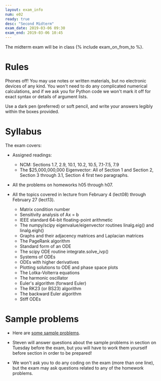 ```yaml
---
layout: exam_info
num: e02
ready: true
desc: "Second Midterm"
exam_date: 2019-03-06 09:30
exam_end: 2019-03-06 10:45
---
```


The midterm exam will be in class {% include exam_on_from_to %}.

# Rules

Phones off!
You may use notes or written materials, 
but no electronic devices of any kind. 
You won't need to do any complicated numerical calculations,
and if we ask you for Python code we won't mark it off for
exact syntax or details of argument lists.

Use a dark pen (preferred) or soft pencil, 
and write your answers legibly within the
boxes provided.

# Syllabus

The exam covers:

- Assigned readings: 

  - NCM: Sections 1.7, 2.9, 10.1, 10.2, 10.5, 7.1-7.5, 7.9
  - The $25,000,000,000 Eigenvector: All of Section 1 and Section 2, Section 3 through 3.1, Section 4 first two paragraphs.

- All the problems on homeworks h05 through h07.

- All the topics covered in lecture from February 4 (lect08) through February 27 (lect13).
  - Matrix condition number
  - Sensitivity analysis of Ax = b
  - IEEE standard 64-bit floating-point arithmetic
  - The numpy/scipy eigenvalue/eigenvector routines linalg.eig() and linalg.eigh()
  - Graphs and their adjacency matrices and Laplacian matrices
  - The PageRank algorithm
  - Standard form of an ODE
  - The scipy ODE routine integrate.solve_ivp()
  - Systems of ODEs
  - ODEs with higher derivatives
  - Plotting solutions to ODE and phase space plots
  - The Lotka-Volterra equations
  - The harmonic oscillator
  - Euler's algorithm (forward Euler)
  - The RK23 (or BS23) algorithm
  - The backward Euler algorithm
  - Stiff ODEs

# Sample problems

- Here are [some sample problems](https://github.com/ucsb-cs111/w19-lecture-files/blob/master/02.27/sampleprobs02.pdf).

- Steven will answer questions about the sample problems in section on Tuesday before the exam, but you will have to work them yourself before section in order to be prepared!

- We won't ask you to do any coding on the exam (more than one line), but the exam may ask questions related to any of the homework problems.
